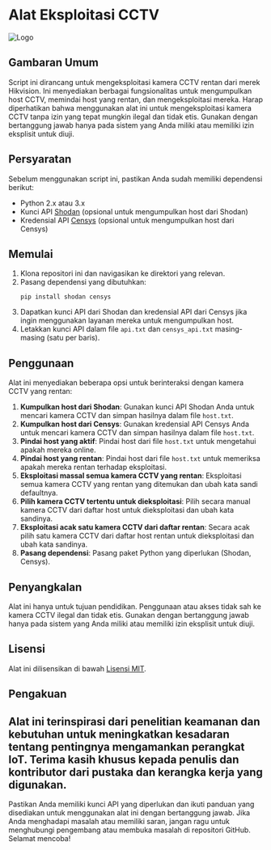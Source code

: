 # Alat Eksploitasi CCTV
![Logo](logo.png)
## Gambaran Umum
Script ini dirancang untuk mengeksploitasi kamera CCTV rentan dari merek Hikvision. Ini menyediakan berbagai fungsionalitas untuk mengumpulkan host CCTV, memindai host yang rentan, dan mengeksploitasi mereka. Harap diperhatikan bahwa menggunakan alat ini untuk mengeksploitasi kamera CCTV tanpa izin yang tepat mungkin ilegal dan tidak etis. Gunakan dengan bertanggung jawab hanya pada sistem yang Anda miliki atau memiliki izin eksplisit untuk diuji.
## Persyaratan
Sebelum menggunakan script ini, pastikan Anda sudah memiliki dependensi berikut:
- Python 2.x atau 3.x
- Kunci API [Shodan](https://shodan.io) (opsional untuk mengumpulkan host dari Shodan)
- Kredensial API [Censys](https://censys.io) (opsional untuk mengumpulkan host dari Censys)
## Memulai
1. Klona repositori ini dan navigasikan ke direktori yang relevan.
2. Pasang dependensi yang dibutuhkan:
   ```
   pip install shodan censys
   ```
3. Dapatkan kunci API dari Shodan dan kredensial API dari Censys jika ingin menggunakan layanan mereka untuk mengumpulkan host.
4. Letakkan kunci API dalam file `api.txt` dan `censys_api.txt` masing-masing (satu per baris).
## Penggunaan
Alat ini menyediakan beberapa opsi untuk berinteraksi dengan kamera CCTV yang rentan:
1. **Kumpulkan host dari Shodan**: Gunakan kunci API Shodan Anda untuk mencari kamera CCTV dan simpan hasilnya dalam file `host.txt`.
2. **Kumpulkan host dari Censys**: Gunakan kredensial API Censys Anda untuk mencari kamera CCTV dan simpan hasilnya dalam file `host.txt`.
3. **Pindai host yang aktif**: Pindai host dari file `host.txt` untuk mengetahui apakah mereka online.
4. **Pindai host yang rentan**: Pindai host dari file `host.txt` untuk memeriksa apakah mereka rentan terhadap eksploitasi.
5. **Eksploitasi massal semua kamera CCTV yang rentan**: Eksploitasi semua kamera CCTV yang rentan yang ditemukan dan ubah kata sandi defaultnya.
6. **Pilih kamera CCTV tertentu untuk dieksploitasi**: Pilih secara manual kamera CCTV dari daftar host untuk dieksploitasi dan ubah kata sandinya.
7. **Eksploitasi acak satu kamera CCTV dari daftar rentan**: Secara acak pilih satu kamera CCTV dari daftar host rentan untuk dieksploitasi dan ubah kata sandinya.
8. **Pasang dependensi**: Pasang paket Python yang diperlukan (Shodan, Censys).
## Penyangkalan
Alat ini hanya untuk tujuan pendidikan. Penggunaan atau akses tidak sah ke kamera CCTV ilegal dan tidak etis. Gunakan dengan bertanggung jawab hanya pada sistem yang Anda miliki atau memiliki izin eksplisit untuk diuji.
## Lisensi
Alat ini dilisensikan di bawah [Lisensi MIT](LICENSE).
## Pengakuan
Alat ini terinspirasi dari penelitian keamanan dan kebutuhan untuk meningkatkan kesadaran tentang pentingnya mengamankan perangkat IoT. Terima kasih khusus kepada penulis dan kontributor dari pustaka dan kerangka kerja yang digunakan.
---
Pastikan Anda memiliki kunci API yang diperlukan dan ikuti panduan yang disediakan untuk menggunakan alat ini dengan bertanggung jawab. Jika Anda menghadapi masalah atau memiliki saran, jangan ragu untuk menghubungi pengembang atau membuka masalah di repositori GitHub. Selamat mencoba!
